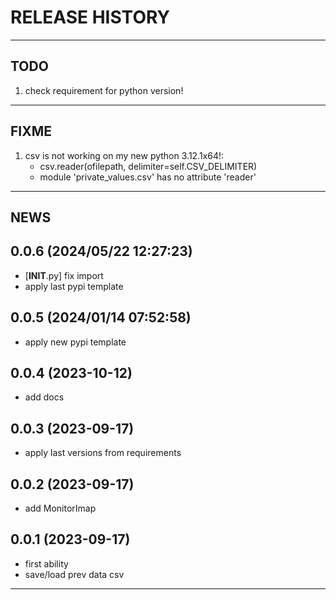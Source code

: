 # RELEASE HISTORY

********************************************************************************
## TODO
1. check requirement for python version!  

********************************************************************************
## FIXME
1. csv is not working on my new python 3.12.1x64!:  
	- csv.reader(ofilepath, delimiter=self.CSV_DELIMITER)  
	- module 'private_values.csv' has no attribute 'reader'  

********************************************************************************
## NEWS

0.0.6 (2024/05/22 12:27:23)
------------------------------
- [__INIT__.py] fix import  
- apply last pypi template  

0.0.5 (2024/01/14 07:52:58)
------------------------------
- apply new pypi template  

0.0.4 (2023-10-12)
-------------------
- add docs

0.0.3 (2023-09-17)
-------------------
- apply last versions from requirements

0.0.2 (2023-09-17)
-------------------
- add MonitorImap

0.0.1 (2023-09-17)
-------------------
- first ability
- save/load prev data csv

********************************************************************************
